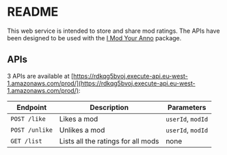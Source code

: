 # README

This web service is intended to store and share mod ratings. The APIs have been designed to be used with the [I Mod Your Anno]() package.

## APIs

3 APIs are available at [https://rdkqg5bvoj.execute-api.eu-west-1.amazonaws.com/prod/](https://rdkqg5bvoj.execute-api.eu-west-1.amazonaws.com/prod/):

|Endpoint|Description|Parameters|
|---|---|---|
|`POST /like`|Likes a mod|`userId`, `modId`|
|`POST /unlike`|Unlikes a mod|`userId`, `modId`|
|`GET /list`|Lists all the ratings for all mods|none|
